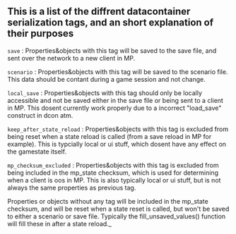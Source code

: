 ## This is a list of the diffrent datacontainer serialization tags, and an short explanation of their purposes

`save` : Properties&objects with this tag will be saved to the save file, and sent over the network to a new client in MP.

`scenario` : Properties&objects with this tag will be saved to the scenario file. This data should be contant during a game session and not change.

`local_save` : Properties&objects with this tag should only be locally accessible and not be saved either in the save file or being sent to a client in MP. This dosent currently work properly due to a incorrect "load_save" construct in dcon atm.

`keep_after_state_reload` : Properties&objects with this tag is excluded from being reset when a state reload is called (from a save reload in MP for example). This is typcially local or ui stuff, which dosent have any effect on the gamestate itself.

`mp_checksum_excluded` : Properties&objects with this tag is excluded from being included in the mp_state checksum, which is used for determining when a client is oos in MP. This is also typically local or ui stuff, but is not always the same properties as previous tag.

Properties or objects without any tag will be included in the mp_state checksum, and will be reset when a state reset is called, but won't be saved to either a scenario or save file. Typically the fill_unsaved_values() function will fill these in after a state reload._
